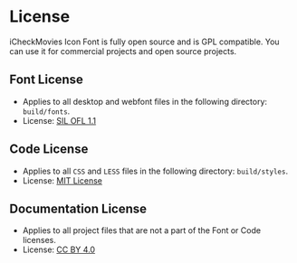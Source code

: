 # License

iCheckMovies Icon Font is fully open source and is GPL compatible. You can use it for commercial projects and open source projects.

## Font License

* Applies to all desktop and webfont files in the following directory: ``build/fonts``.
* License: [SIL OFL 1.1][1]

## Code License

* Applies to all ``CSS`` and ``LESS`` files in the following directory: ``build/styles``.
* License: [MIT License][2]

## Documentation License

* Applies to all project files that are not a part of the Font or Code licenses.
* License: [CC BY 4.0][3]

[1]: http://scripts.sil.org/OFL
[2]: http://opensource.org/licenses/mit-license.html
[3]: http://creativecommons.org/licenses/by/4.0/